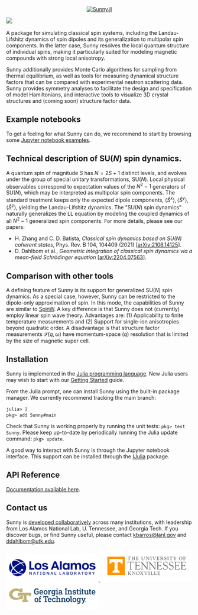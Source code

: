 <div align="center">
    <a href="https://github.com/SunnySuite/Sunny.jl/">
    <img src="assets/sunny_logo.jpg" alt="Sunny.jl" width="350px">
    </a>
</div>
<p>

<!--- [![](https://img.shields.io/badge/docs-stable-blue.svg)](https://sunnysuite.github.io/Sunny.jl/stable) --->

[![](https://img.shields.io/badge/docs-dev-blue.svg)](https://sunnysuite.github.io/Sunny.jl/dev)

A package for simulating classical spin systems, including the Landau-Lifshitz dynamics of spin dipoles and its generalization to multipolar spin components. In the latter case, Sunny resolves the local quantum structure of individual spins, making it particularly suited for modeling magnetic compounds with strong local anisotropy.

Sunny additionally provides Monte Carlo algorithms for sampling from thermal equilibrium, as well as tools for measuring dynamical structure factors that can be compared with experimental neutron scattering data. Sunny provides symmetry analyses to facilitate the design and specification of model Hamiltonians, and interactive tools to visualize 3D crystal structures and (coming soon) structure factor data.

## Example notebooks

 To get a feeling for what Sunny can do, we recommend to start by browsing some [Jupyter notebook examples](http://nbviewer.org/github/ddahlbom/SunnyTutorials/tree/main/tutorials/).

## Technical description of SU(_N_) spin dynamics.

A quantum spin of magnitude _S_ has $N = 2 S + 1$ distinct levels, and evolves under the group of special unitary transformations, SU(_N_). Local physical observables correspond to expectation values of the $N^2-1$ generators of SU(_N_), which may be interpreted as multipolar spin components. The standard treatment keeps only the expected dipole components, $\langle \hat S^x\rangle,\langle \hat S^y\rangle,\langle \hat S^z\rangle$, yielding the Landau-Lifshitz dynamics. The "SU(_N_) spin dynamics" naturally generalizes the LL equation by modeling the coupled dynamics of all $N^2-1$ generalized spin components. For more details, please see our papers:
* H. Zhang and C. D. Batista, _Classical spin dynamics based on SU(N) coherent states_, Phys. Rev. B 104, 104409 (2021) [[arXiv:2106.14125](https://arxiv.org/abs/2106.14125)].
* D. Dahlbom et al., _Geometric integration of classical spin dynamics via a mean-field Schrödinger equation_ [[arXiv:2204.07563](https://arxiv.org/abs/2204.07563)].

## Comparison with other tools

A defining feature of Sunny is its support for generalized SU(_N_) spin dynamics. As a special case, however, Sunny can be restricted to the dipole-only approximation of spin. In this mode, the capabilities of Sunny are similar to [SpinW](https://spinw.org/). A key difference is that Sunny does not (currently) employ linear spin wave theory. Advantages are: (1) Applicability to finite temperature measurements and (2) Support for single-ion anisotropies beyond quadratic order.   A disadvantage is that structure factor measurements $\mathcal S(q,\omega)$ have momentum-space ($q$) resolution that is limited by the size of magnetic super cell.

## Installation

Sunny is implemented in the [Julia programming language](https://julialang.org/). New Julia users may wish to start with our [Getting Started](GettingStarted.md) guide.

From the Julia prompt, one can install Sunny using the built-in package manager. We currently recommend tracking the main branch:
```
julia> ]
pkg> add Sunny#main
```

Check that Sunny is working properly by running the unit tests: `pkg> test Sunny`. Please keep up-to-date by periodically running the Julia update command: `pkg> update`.

A good way to interact with Sunny is through the Jupyter notebook interface. This support can be installed through the [IJulia](https://github.com/JuliaLang/IJulia.jl) package.

## API Reference

[Documentation available here](https://sunnysuite.github.io/Sunny.jl/dev).

## Contact us

Sunny is [developed collaboratively](https://github.com/SunnySuite/Sunny.jl/wiki/Contributors) across many institutions, with leadership from Los Alamos National Lab, U. Tennessee, and Georgia Tech. If you discover bugs, or find Sunny useful, please contact kbarros@lanl.gov and ddahlbom@utk.edu.

<div>
    <a href="https://www.lanl.gov">
    <img src="assets/lanl.png" alt="LANL" width="250px">
    </a>
    <a href="https://www.utk.edu">
    <img src="assets/utk.png" alt="U. Tennessee" width="250px">
    </a>
    <a href="https://www.gatech.edu/">
    <img src="assets/gatech.png" alt="Georgia Tech." width="250px">
    </a>
</div>

